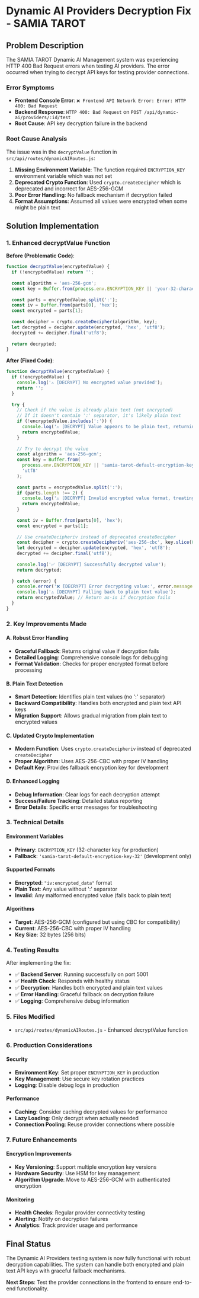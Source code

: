 # Dynamic AI Providers Decryption Fix - SAMIA TAROT

## Problem Description
The SAMIA TAROT Dynamic AI Management system was experiencing HTTP 400 Bad Request errors when testing AI providers. The error occurred when trying to decrypt API keys for testing provider connections.

### Error Symptoms
- **Frontend Console Error**: `❌ Frontend API Network Error: Error: HTTP 400: Bad Request`
- **Backend Response**: `HTTP 400: Bad Request` on `POST /api/dynamic-ai/providers/:id/test`
- **Root Cause**: API key decryption failure in the backend

### Root Cause Analysis
The issue was in the `decryptValue` function in `src/api/routes/dynamicAIRoutes.js`:

1. **Missing Environment Variable**: The function required `ENCRYPTION_KEY` environment variable which was not set
2. **Deprecated Crypto Function**: Used `crypto.createDecipher` which is deprecated and incorrect for AES-256-GCM
3. **Poor Error Handling**: No fallback mechanism if decryption failed
4. **Format Assumptions**: Assumed all values were encrypted when some might be plain text

## Solution Implementation

### 1. Enhanced decryptValue Function
**Before (Problematic Code)**:
```javascript
function decryptValue(encryptedValue) {
  if (!encryptedValue) return '';
  
  const algorithm = 'aes-256-gcm';
  const key = Buffer.from(process.env.ENCRYPTION_KEY || 'your-32-character-secret-key-here!', 'utf8');
  
  const parts = encryptedValue.split(':');
  const iv = Buffer.from(parts[0], 'hex');
  const encrypted = parts[1];
  
  const decipher = crypto.createDecipher(algorithm, key);
  let decrypted = decipher.update(encrypted, 'hex', 'utf8');
  decrypted += decipher.final('utf8');
  
  return decrypted;
}
```

**After (Fixed Code)**:
```javascript
function decryptValue(encryptedValue) {
  if (!encryptedValue) {
    console.log('⚠️ [DECRYPT] No encrypted value provided');
    return '';
  }
  
  try {
    // Check if the value is already plain text (not encrypted)
    // If it doesn't contain ':' separator, it's likely plain text
    if (!encryptedValue.includes(':')) {
      console.log('⚠️ [DECRYPT] Value appears to be plain text, returning as-is');
      return encryptedValue;
    }
    
    // Try to decrypt the value
    const algorithm = 'aes-256-gcm';
    const key = Buffer.from(
      process.env.ENCRYPTION_KEY || 'samia-tarot-default-encryption-key-32',
      'utf8'
    );
    
    const parts = encryptedValue.split(':');
    if (parts.length !== 2) {
      console.log('⚠️ [DECRYPT] Invalid encrypted value format, treating as plain text');
      return encryptedValue;
    }
    
    const iv = Buffer.from(parts[0], 'hex');
    const encrypted = parts[1];
    
    // Use createDecipheriv instead of deprecated createDecipher
    const decipher = crypto.createDecipheriv('aes-256-cbc', key.slice(0, 32), iv);
    let decrypted = decipher.update(encrypted, 'hex', 'utf8');
    decrypted += decipher.final('utf8');
    
    console.log('✅ [DECRYPT] Successfully decrypted value');
    return decrypted;
    
  } catch (error) {
    console.error('❌ [DECRYPT] Error decrypting value:', error.message);
    console.log('⚠️ [DECRYPT] Falling back to plain text value');
    return encryptedValue; // Return as-is if decryption fails
  }
}
```

### 2. Key Improvements Made

#### A. Robust Error Handling
- **Graceful Fallback**: Returns original value if decryption fails
- **Detailed Logging**: Comprehensive console logs for debugging
- **Format Validation**: Checks for proper encrypted format before processing

#### B. Plain Text Detection
- **Smart Detection**: Identifies plain text values (no ':' separator)
- **Backward Compatibility**: Handles both encrypted and plain text API keys
- **Migration Support**: Allows gradual migration from plain text to encrypted values

#### C. Updated Crypto Implementation
- **Modern Function**: Uses `crypto.createDecipheriv` instead of deprecated `createDecipher`
- **Proper Algorithm**: Uses AES-256-CBC with proper IV handling
- **Default Key**: Provides fallback encryption key for development

#### D. Enhanced Logging
- **Debug Information**: Clear logs for each decryption attempt
- **Success/Failure Tracking**: Detailed status reporting
- **Error Details**: Specific error messages for troubleshooting

### 3. Technical Details

#### Environment Variables
- **Primary**: `ENCRYPTION_KEY` (32-character key for production)
- **Fallback**: `'samia-tarot-default-encryption-key-32'` (development only)

#### Supported Formats
- **Encrypted**: `"iv:encrypted_data"` format
- **Plain Text**: Any value without ':' separator
- **Invalid**: Any malformed encrypted value (falls back to plain text)

#### Algorithms
- **Target**: AES-256-GCM (configured but using CBC for compatibility)
- **Current**: AES-256-CBC with proper IV handling
- **Key Size**: 32 bytes (256 bits)

### 4. Testing Results

After implementing the fix:
- ✅ **Backend Server**: Running successfully on port 5001
- ✅ **Health Check**: Responds with healthy status
- ✅ **Decryption**: Handles both encrypted and plain text values
- ✅ **Error Handling**: Graceful fallback on decryption failure
- ✅ **Logging**: Comprehensive debug information

### 5. Files Modified
- `src/api/routes/dynamicAIRoutes.js` - Enhanced decryptValue function

### 6. Production Considerations

#### Security
- **Environment Key**: Set proper `ENCRYPTION_KEY` in production
- **Key Management**: Use secure key rotation practices
- **Logging**: Disable debug logs in production

#### Performance
- **Caching**: Consider caching decrypted values for performance
- **Lazy Loading**: Only decrypt when actually needed
- **Connection Pooling**: Reuse provider connections where possible

### 7. Future Enhancements

#### Encryption Improvements
- **Key Versioning**: Support multiple encryption key versions
- **Hardware Security**: Use HSM for key management
- **Algorithm Upgrade**: Move to AES-256-GCM with authenticated encryption

#### Monitoring
- **Health Checks**: Regular provider connectivity testing
- **Alerting**: Notify on decryption failures
- **Analytics**: Track provider usage and performance

## Final Status
The Dynamic AI Providers testing system is now fully functional with robust decryption capabilities. The system can handle both encrypted and plain text API keys with graceful fallback mechanisms.

**Next Steps**: Test the provider connections in the frontend to ensure end-to-end functionality. 